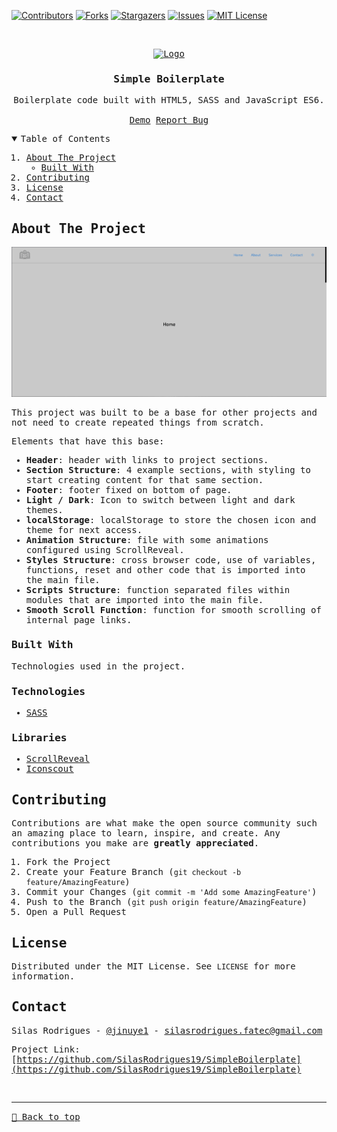 [![Contributors][contributors-shield]][contributors-url]
[![Forks][forks-shield]][forks-url]
[![Stargazers][stars-shield]][stars-url]
[![Issues][issues-shield]][issues-url]
[![MIT License][license-shield]][license-url]

<!-- PROJECT LOGO -->
<br />
<samp>
<p align="center">
  <a href="https://github.com/SilasRodrigues19/SimpleBoilerplate">
    <img src="./public/favicon.ico" alt="Logo" width="80" height="80">
  </a>

  <h3 align="center">Simple Boilerplate</h3>

  <p align="center">
    Boilerplate code built with HTML5, SASS and JavaScript ES6.
    <br />
    <br />
    <a href="https://simple-boilerplate.vercel.app/">Demo</a>
    <a href="https://github.com/SilasRodrigues19/SimpleBoilerplate/issues">Report Bug</a>
  </p>
</p>

<!-- TABLE OF CONTENTS -->
<details open="open">
  <summary>Table of Contents</summary>
  <ol>
    <li>
      <a href="#about-the-project">About The Project</a>
      <ul>
        <li><a href="#built-with">Built With</a></li>
      </ul>
    </li>
    <li><a href="#contributing">Contributing</a></li>
    <li><a href="#license">License</a></li>
    <li><a href="#contact">Contact</a></li>
  </ol>
</details>

<!-- ABOUT THE PROJECT -->

## About The Project

[![Preview][product-screenshot]](https://simple-boilerplate.vercel.app/)

This project was built to be a base for other projects and not need to create repeated things from scratch.

Elements that have this base:

- **Header**: header with links to project sections.
- **Section Structure**: 4 example sections, with styling to start creating content for that same section.
- **Footer**: footer fixed on bottom of page.
- **Light / Dark**: Icon to switch between light and dark themes.
- **localStorage**: localStorage to store the chosen icon and theme for next access.
- **Animation Structure**: file with some animations configured using ScrollReveal.
- **Styles Structure**: cross browser code, use of variables, functions, reset and other code that is imported into the main file.
- **Scripts Structure**: function separated files within modules that are imported into the main file.
- **Smooth Scroll Function**: function for smooth scrolling of internal page links.

### Built With

Technologies used in the project.

### Technologies

- [SASS](https://sass-lang.com)

### Libraries

- [ScrollReveal](https://scrollrevealjs.org)
- [Iconscout](https://iconscout.com/unicons/explore/line)

<!-- CONTRIBUTING -->

## Contributing

Contributions are what make the open source community such an amazing place to learn, inspire, and create. Any contributions you make are **greatly appreciated**.

1. Fork the Project
2. Create your Feature Branch (`git checkout -b feature/AmazingFeature`)
3. Commit your Changes (`git commit -m 'Add some AmazingFeature'`)
4. Push to the Branch (`git push origin feature/AmazingFeature`)
5. Open a Pull Request

<!-- LICENSE -->

## License

Distributed under the MIT License. See `LICENSE` for more information.

<!-- CONTACT -->

## Contact

Silas Rodrigues - [@jinuye1](https://twitter.com/jinuye1) - silasrodrigues.fatec@gmail.com

Project Link: [https://github.com/SilasRodrigues19/SimpleBoilerplate](https://github.com/SilasRodrigues19/SimpleBoilerplate) <br>

<!-- MARKDOWN LINKS & IMAGES -->
<!-- https://www.markdownguide.org/basic-syntax/#reference-style-links -->

[contributors-shield]: https://img.shields.io/github/contributors/SilasRodrigues19/SimpleBoilerplate.svg?style=for-the-badge
[contributors-url]: https://github.com/SilasRodrigues19/SimpleBoilerplate/graphs/contributors
[forks-shield]: https://img.shields.io/github/forks/SilasRodrigues19/SimpleBoilerplate.svg?style=for-the-badge
[forks-url]: https://github.com/SilasRodrigues19/SimpleBoilerplate/network/members
[stars-shield]: https://img.shields.io/github/stars/SilasRodrigues19/SimpleBoilerplate.svg?style=for-the-badge
[stars-url]: https://github.com/SilasRodrigues19/SimpleBoilerplate/stargazers
[issues-shield]: https://img.shields.io/github/issues/SilasRodrigues19/SimpleBoilerplate.svg?style=for-the-badge
[issues-url]: https://github.com/SilasRodrigues19/SimpleBoilerplate/issues
[license-shield]: https://img.shields.io/github/license/SilasRodrigues19/SimpleBoilerplate.svg?style=for-the-badge
[license-url]: https://github.com/SilasRodrigues19/SimpleBoilerplate/blob/master/LICENSE
[product-screenshot]: ./assets/img/preview.gif
[license-url]: https://github.com/SilasRodrigues19/SimpleBoilerplate/blob/master/LICENSE

<br><hr>
[🔼 Back to top](#Simple-Boilerplate)
